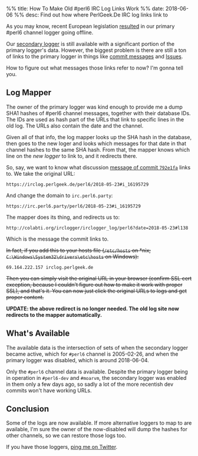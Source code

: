 %% title: How To Make Old #perl6 IRC Log Links Work
%% date: 2018-06-06
%% desc: Find out how where PerlGeek.De IRC log links link to

As you may know, recent European legislation
[resulted](https://twitter.com/nogoodnickleft/status/1003717165256728578)
in our primary #perl6 channel logger going offline.

Our [secondary logger](http://colabti.org/irclogger/irclogger_log/perl6) is
still available with a significant portion of the primary logger's data.
However, the biggest problem is there are still a ton of links to the primary
logger in things like [commit messages](https://github.com/search?q=irclog.perlgeek.de&type=Commits) and
[Issues](https://github.com/search?q=irclog.perlgeek.de&type=Issues).

How to figure out what messages those links refer to now? I'm gonna tell you.

## Log Mapper

The owner of the primary logger was kind enough to provide me a dump SHA1
hashes of #perl6 channel messages, together with their database IDs. The
IDs are used as hash part of the URLs that link to specific lines in the old
log. The URLs also contain the date and the channel.

Given all of that info, the log mapper looks up the SHA hash in the database,
then goes to the new loger and looks which messages for that date in that
channel hashes to the same SHA hash. From that, the mapper knows which
line on the *new logger* to link to, and it redirects there.

So, say, we want to know what discussion [message of commit `792e1fa`](https://github.com/perl6/doc/commit/792e1facdc2785ca1bac6180aef03a5d543513e4)
links to. We take the original URL:

    https://irclog.perlgeek.de/perl6/2018-05-23#i_16195729

And change the domain to `irc.perl6.party`:

    https://irc.perl6.party/perl6/2018-05-23#i_16195729

The mapper does its thing, and redirects us to:

    http://colabti.org/irclogger/irclogger_log/perl6?date=2018-05-23#l138

Which is the message the commit links to.



<strike>In fact, if you add this to your hosts file (`/etc/hosts` on *nix;
`C:\Windows\System32\drivers\etc\hosts` on Windows):</strike>

    69.164.222.157 irclog.perlgeek.de

<strike>Then you can simply visit the original URL in your browser (confirm SSL
cert exception, because I couldn't figure out how to make it work with
proper SSL), and that's it. You can now just click the original URLs to logs
and get proper content.</strike>

**UPDATE: the above redirect is no longer needed. The old log site now
redirects to the mapper automatically.**


## What's Available

The available data is the intersection of sets of when the secondary logger
became active, which for `#perl6` channel is 2005-02-26, and when the primary
logger was disabled, which is around 2018-06-04.

Only the `#perl6` channel data is available. Despite the primary logger being
in operation in `#perl6-dev` and `#moarvm`, the secondary logger was enabled
in them only a few days ago, so sadly a lot of the more recentish dev commits
won't have working URLs.

## Conclusion

Some of the logs are now available. If more alternative loggers to map to are
available, I'm sure the owner of the now-disabled will dump the hashes for
other channels, so we can restore those logs too.

If you have those loggers, [ping me on Twitter](https://twitter.com/zoffix).
